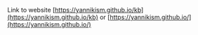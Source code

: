 
Link to website
[https://yannikism.github.io/kb](https://yannikism.github.io/kb)
or 
[https://yannikism.github.io/](https://yannikism.github.io/)
